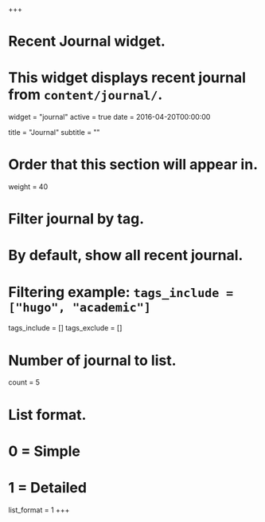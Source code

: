 +++
# Recent Journal widget.
# This widget displays recent journal from `content/journal/`.
widget = "journal"
active = true
date = 2016-04-20T00:00:00

title = "Journal"
subtitle = ""

# Order that this section will appear in.
weight = 40

# Filter journal by tag.
#  By default, show all recent journal.
#  Filtering example: `tags_include = ["hugo", "academic"]`
tags_include = []
tags_exclude = []

# Number of journal to list.
count = 5

# List format.
#   0 = Simple
#   1 = Detailed
list_format = 1
+++

